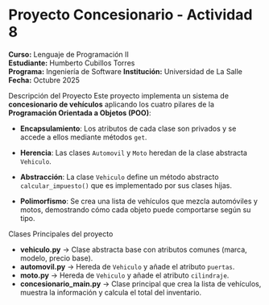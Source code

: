 # Proyecto Concesionario - Actividad 8  
**Curso:** Lenguaje de Programación II  
**Estudiante:** Humberto Cubillos Torres  
**Programa:** Ingeniería de Software 
**Institución:** Universidad de La Salle
**Fecha:** Octubre 2025  

Descripción del Proyecto
Este proyecto implementa un sistema de **concesionario de vehículos** aplicando los cuatro pilares de la **Programación Orientada a Objetos (POO)**:  
- **Encapsulamiento**: Los atributos de cada clase son privados y se accede a ellos mediante métodos `get`.  
- **Herencia**: Las clases `Automovil` y `Moto` heredan de la clase abstracta `Vehiculo`.  
- **Abstracción**: La clase `Vehiculo` define un método abstracto `calcular_impuesto()` que es implementado por sus clases hijas.

- **Polimorfismo**: Se crea una lista de vehículos que mezcla automóviles y motos, demostrando cómo cada objeto puede comportarse según su tipo.


Clases Principales del proyecto 
- **vehiculo.py** → Clase abstracta base con atributos comunes (marca, modelo, precio base).  
- **automovil.py** → Hereda de `Vehiculo` y añade el atributo `puertas`.  
- **moto.py** → Hereda de `Vehiculo` y añade el atributo `cilindraje`.  
- **concesionario_main.py** → Clase principal que crea la lista de vehículos, muestra la información y calcula el total del inventario.  


